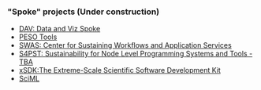 ### "Spoke" projects (Under construction)

- [DAV: Data and Viz Spoke]()
- [PESO Tools]()
- [SWAS: Center for Sustaining Workflows and Application Services](https://swas.center/)
- [S4PST: Sustainability for Node Level Programming Systems and Tools - TBA]()
- [xSDK:The Extreme-Scale Scientific Software Development Kit](https://xsdk.info)
- [SciML]()

